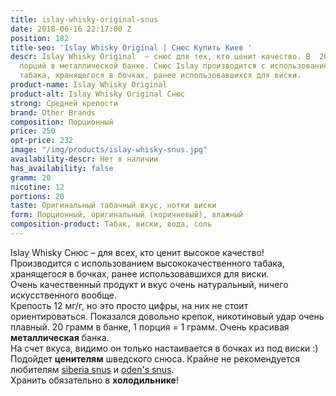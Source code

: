 ```yaml
---
title: islay-whisky-original-snus
date: 2018-06-16 22:17:00 Z
position: 182
title-seo: 'Islay Whisky Original | Снюс Купить Киев '
descr: Islay Whisky Original  – снюс для тех, кто ценит качество. В  20 оригинальных
  порций в металлической банке. Снюс Islay производится с использованием высококачественного
  табака, хранящегося в бочках, ранее использовавшихся для виски.
product-name: Islay Whisky Original
product-alt: Islay Whisky Original Снюс
strong: Средней крепости
brand: Other Brands
composition: Порционный
price: 250
opt-price: 232
image: "/img/products/islay-whisky-snus.jpg"
availability-descr: Нет в наличии
has_availability: false
gramm: 20
nicotine: 12
portions: 20
taste: Оригинальный табачный вкус, нотки виски
form: Порционный, оригинальный (коричневый), влажный
composition-product: Табак, виски, вода, соль
---
```


Islay Whisky Снюс – для всех, кто ценит высокое качество! Производится с использованием высококачественного табака, хранящегося в бочках, ранее использовавшихся для виски.<br>
Очень качественный продукт и вкус очень натуральный, ничего искусственного вообще.<br>
Крепость 12 мг/г, но это просто цифры, на них не стоит ориентироваться. Показался довольно крепок, никотиновый удар очень плавный. 20 грамм в банке, 1 порция = 1 грамм. Очень красивая **металлическая** банка.<br>
На счет вкуса, видимо он только настаивается в бочках из под виски :)<br>
Подойдет **ценителям** шведского снюса. Крайне не рекомендуется любителям [siberia snus](/siberia) и [oden's snus](/odens).<br>
Хранить обязательно в **холодильнике**!